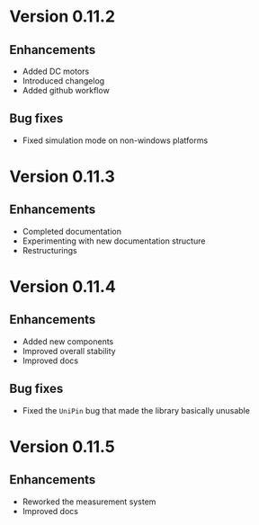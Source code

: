 # Version 0.11.2

## Enhancements

- Added DC motors
- Introduced changelog
- Added github workflow

## Bug fixes

- Fixed simulation mode on non-windows platforms

# Version 0.11.3

## Enhancements

- Completed documentation
- Experimenting with new documentation structure
- Restructurings

# Version 0.11.4

## Enhancements

- Added new components
- Improved overall stability
- Improved docs

## Bug fixes

- Fixed the `UniPin` bug that made the library basically unusable

# Version 0.11.5

## Enhancements

- Reworked the measurement system
- Improved docs